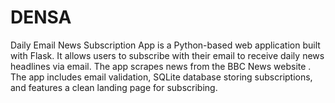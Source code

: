 # DENSA
Daily Email News Subscription App is a Python-based web application built with Flask. It allows users to subscribe with their email to receive daily news headlines via email. The app scrapes news from the BBC News website . The app includes email validation, SQLite database storing subscriptions, and features a clean landing page for subscribing.
